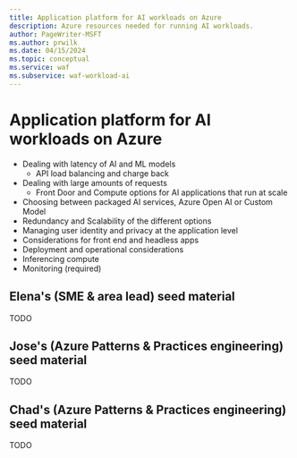 ```yaml
---
title: Application platform for AI workloads on Azure
description: Azure resources needed for running AI workloads.
author: PageWriter-MSFT
ms.author: prwilk
ms.date: 04/15/2024
ms.topic: conceptual
ms.service: waf
ms.subservice: waf-workload-ai
---
```


# Application platform for AI workloads on Azure

- Dealing with latency of AI and ML models
  - API load balancing and charge back
- Dealing with large amounts of requests
  - Front Door and Compute options for AI applications that run at scale
- Choosing between packaged AI services, Azure Open AI or Custom Model
- Redundancy and Scalability of the different options
- Managing user identity and privacy at the application level
- Considerations for front end and headless apps
- Deployment and operational considerations
- Inferencing compute
- Monitoring (required)

## Elena's (SME & area lead) seed material

TODO

## Jose's (Azure Patterns & Practices engineering) seed material

TODO

## Chad's (Azure Patterns & Practices engineering) seed material

TODO
